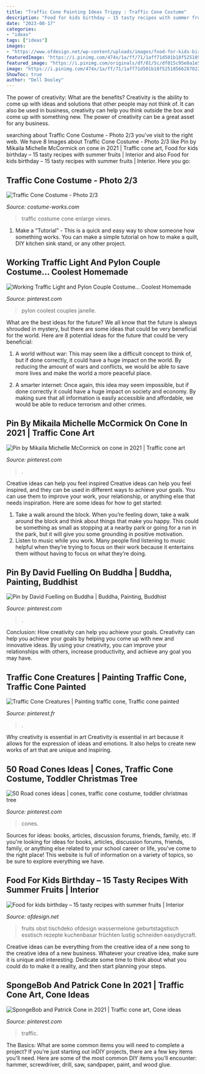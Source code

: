 ```yaml
---
title: "Traffic Cone Painting Ideas Trippy : Traffic Cone Costume"
description: "Food for kids birthday – 15 tasty recipes with summer fruits"
date: "2023-08-17"
categories:
- "ideas"
tags: ["ideas"]
images:
- "https://www.ofdesign.net/wp-content/uploads/images/food-for-kids-birthday-15-tasty-recipes-with-summer-fruits-10-438534507.jpg"
featuredImage: "https://i.pinimg.com/474x/1a/ff/71/1aff71d501b18f525185662870222e23--solar-lights-cone.jpg"
featured_image: "https://i.pinimg.com/originals/df/01/5c/df015c95e8a1e54178f32f35d58292f0.jpg"
image: "https://i.pinimg.com/474x/1a/ff/71/1aff71d501b18f525185662870222e23--solar-lights-cone.jpg"
ShowToc: true
author: "Dell Dooley"
---
```



The power of creativity: What are the benefits?
Creativity is the ability to come up with ideas and solutions that other people may not think of. It can also be used in business, creativity can help you think outside the box and come up with something new. The power of creativity can be a great asset for any business.

	

		
searching about Traffic Cone Costume - Photo 2/3 you've visit to the right web. We have 8 Images about Traffic Cone Costume - Photo 2/3 like Pin by Mikaila Michelle McCormick on cone in 2021 | Traffic cone art, Food for kids birthday – 15 tasty recipes with summer fruits | Interior and also Food for kids birthday – 15 tasty recipes with summer fruits | Interior. Here you go:
		
    
## Traffic Cone Costume - Photo 2/3

<img loading=lazy src="https://photos.costume-works.com/full/traffic_cone1.jpg" onerror="this.onerror=null;this.src='https://tse2.mm.bing.net/th?id=OIP.RAf8RpkR07JxSYkTdquNxgHaIG&amp;pid=15.1';" alt="Traffic Cone Costume - Photo 2/3">

_Source: costume-works.com_

>traffic costume cone enlarge views. 

	

1. Make a “Tutorial” - This is a quick and easy way to show someone how something works. You can make a simple tutorial on how to make a quilt, DIY kitchen sink stand, or any other project. 

    
## Working Traffic Light And Pylon Couple Costume... Coolest Homemade

<img loading=lazy src="https://i.pinimg.com/originals/9b/4e/63/9b4e63cfcddcd30a8351da20be3af99c.jpg" onerror="this.onerror=null;this.src='https://tse2.mm.bing.net/th?id=OIP.Wv2eiHZldbql3sLn9hbZeQHaJ6&amp;pid=15.1';" alt="Working Traffic Light and Pylon Couple Costume... Coolest Homemade">

_Source: pinterest.com_

>pylon coolest couples janelle. 

	

What are the best ideas for the future?
We all know that the future is always shrouded in mystery, but there are some ideas that could be very beneficial for the world. Here are 8 potential ideas for the future that could be very beneficial:
1. A world without war: This may seem like a difficult concept to think of, but if done correctly, it could have a huge impact on the world. By reducing the amount of wars and conflicts, we would be able to save more lives and make the world a more peaceful place.

2. A smarter internet: Once again, this idea may seem impossible, but if done correctly it could have a huge impact on society and economy. By making sure that all information is easily accessible and affordable, we would be able to reduce terrorism and other crimes.


    
## Pin By Mikaila Michelle McCormick On Cone In 2021 | Traffic Cone Art

<img loading=lazy src="https://i.pinimg.com/736x/6d/0a/20/6d0a20b6e1e20b0c4bc650395b00621d.jpg" onerror="this.onerror=null;this.src='https://tse3.mm.bing.net/th?id=OIP.vvO_tJPn8MQYQ86MjcOp3QHaJ3&amp;pid=15.1';" alt="Pin by Mikaila Michelle McCormick on cone in 2021 | Traffic cone art">

_Source: pinterest.com_

>. 

	

Creative ideas can help you feel inspired
Creative ideas can help you feel inspired, and they can be used in different ways to achieve your goals. You can use them to improve your work, your relationship, or anything else that needs inspiration. Here are some ideas for how to get started: 
1. Take a walk around the block. When you’re feeling down, take a walk around the block and think about things that make you happy. This could be something as small as stopping at a nearby park or going for a run in the park, but it will give you some grounding in positive motivation. 
2. Listen to music while you work. Many people find listening to music helpful when they’re trying to focus on their work because it entertains them without having to focus on what they’re doing.

    
## Pin By David Fuelling On Buddha | Buddha, Painting, Buddhist

<img loading=lazy src="https://i.pinimg.com/736x/c1/3b/ca/c13bca833f15752f5337e4bd6098745e--buddhism-thailand.jpg" onerror="this.onerror=null;this.src='https://tse4.mm.bing.net/th?id=OIP.KFXsc5UDDF3tfm-3bvzrtAHaFD&amp;pid=15.1';" alt="Pin by David Fuelling on Buddha | Buddha, Painting, Buddhist">

_Source: pinterest.com_

>. 

	

Conclusion: How creativity can help you achieve your goals.
Creativity can help you achieve your goals by helping you come up with new and innovative ideas. By using your creativity, you can improve your relationships with others, increase productivity, and achieve any goal you may have.

    
## Traffic Cone Creatures | Painting Traffic Cone, Traffic Cone Painted

<img loading=lazy src="https://i.pinimg.com/originals/df/01/5c/df015c95e8a1e54178f32f35d58292f0.jpg" onerror="this.onerror=null;this.src='https://tse4.mm.bing.net/th?id=OIP.G8uOfGva_CtJBv1R0q0IOwHaJ4&amp;pid=15.1';" alt="Traffic Cone Creatures | Painting traffic cone, Traffic cone painted">

_Source: pinterest.fr_

>. 

	

Why creativity is essential in art
Creativity is essential in art because it allows for the expression of ideas and emotions. It also helps to create new works of art that are unique and inspiring.

    
## 50 Road Cones Ideas | Cones, Traffic Cone Costume, Toddler Christmas Tree

<img loading=lazy src="https://i.pinimg.com/474x/1a/ff/71/1aff71d501b18f525185662870222e23--solar-lights-cone.jpg" onerror="this.onerror=null;this.src='https://tse1.mm.bing.net/th?id=OIP.XL6f5ytScEs_REWQ-sxcWQAAAA&amp;pid=15.1';" alt="50 Road cones ideas | cones, traffic cone costume, toddler christmas tree">

_Source: pinterest.com_

>cones. 

	

Sources for ideas: books, articles, discussion forums, friends, family, etc.
If you're looking for ideas for books, articles, discussion forums, friends, family, or anything else related to your school career or life, you've come to the right place! This website is full of information on a variety of topics, so be sure to explore everything we have.

    
## Food For Kids Birthday – 15 Tasty Recipes With Summer Fruits | Interior

<img loading=lazy src="https://www.ofdesign.net/wp-content/uploads/images/food-for-kids-birthday-15-tasty-recipes-with-summer-fruits-10-438534507.jpg" onerror="this.onerror=null;this.src='https://tse1.mm.bing.net/th?id=OIP.EdzPhvmYKqurapQphKaOMwHaLH&amp;pid=15.1';" alt="Food for kids birthday – 15 tasty recipes with summer fruits | Interior">

_Source: ofdesign.net_

>fruits obst tischdeko ofdesign wassermelone geburtstagstisch esstisch rezepte kuchenbasar früchten lustig schneiden easydiycraft. 

	

Creative ideas can be everything from the creative idea of a new song to the creative idea of a new business. Whatever your creative idea, make sure it is unique and interesting. Dedicate some time to think about what you could do to make it a reality, and then start planning your steps.

    
## SpongeBob And Patrick Cone In 2021 | Traffic Cone Art, Cone Ideas

<img loading=lazy src="https://i.pinimg.com/736x/37/c2/6d/37c26d1e9fda985048bd65518cfa84c3.jpg" onerror="this.onerror=null;this.src='https://tse3.mm.bing.net/th?id=OIP.mz4eSzDwI6P6tKSb2jWwGgHaJ3&amp;pid=15.1';" alt="SpongeBob and Patrick Cone in 2021 | Traffic cone art, Cone ideas">

_Source: pinterest.com_

>traffic. 

	

The Basics: What are some common items you will need to complete a project?
If you're just starting out inDIY projects, there are a few key items you'll need. Here are some of the most common DIY items you'll encounter: hammer, screwdriver, drill, saw, sandpaper, paint, and wood glue.

